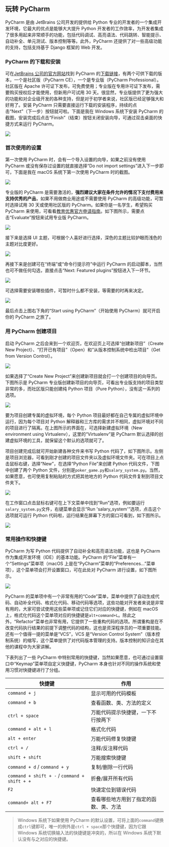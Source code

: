 ## 玩转 PyCharm

PyCharm 是由 JetBrains 公司开发的提供给 Python 专业的开发者的一个集成开发环境，它最大的优点是能够大大提升 Python 开发者的工作效率，为开发者集成了很多用起来非常顺手的功能，包括代码调试、高亮语法、代码跳转、智能提示、自动补全、单元测试、版本控制等等。此外，PyCharm 还提供了对一些高级功能的支持，包括支持基于 Django 框架的 Web 开发。

### PyCharm 的下载和安装

可在[JetBrains 公司的官方网站](https://www.jetbrains.com/)找到 PyCharm 的[下载链接](https://www.jetbrains.com/pycharm/download/)，有两个可供下载的版本，一个是社区版（PyCharm CE），一个是专业版（PyCharm Professional）。社区版在 Apache 许可证下发布，可免费使用；专业版在专用许可证下发布，需要购买授权后才能使用，但新用户可试用 30 天。很显然，专业版提供了更为强大的功能和对企业级开发的各种支持，但是对于初学者来说，社区版已经足够强大和好用了。安装 PyCharm 只需要直接运行下载的安装程序，持续的点击“Next”（下一步）按钮就可啦。下面是我在 Windows 系统下安装 PyCharm 的截图，安装完成后点击“Finish”（结束）按钮关闭安装向导，可通过双击桌面的快捷方式来运行 PyCharm。

![](res/pycharm-installation.png)

### 首次使用的设置

第一次使用 PyCharm 时，会有一个导入设置的向导，如果之前没有使用 PyCharm 或没有保存过设置的就直接选择“Do not import settings”进入下一步即可，下面是我在 macOS 系统下第一次使用 PyCharm 时的截图。

![](res/pycharm-import-settings.png)

专业版的 PyCharm 是需要激活的，**强烈建议大家在条件允许的情况下支付费用来支持优秀的产品**，如果不用做商业用途或不需要使用 PyCharm 的高级功能，可暂时选择试用 30 天或使用社区版的 PyCharm。如果你是一名学生，希望购买 PyCharm 来使用，可看看[教育优惠官方申请指南](https://sales.jetbrains.com/hc/zh-cn/articles/207154369)。如下图所示，需要点击“Evaluate”按钮来试用专业版 PyCharm。

![](res/pycharm-activation.png)

接下来是选择 UI 主题，可根据个人喜好进行选择，深色的主题比较护眼而浅色的主题对比度更好。

![](res/pycharm-ui-themes.png)

再接下来是创建可在“终端”或“命令行提示符”中运行 PyCharm 的启动脚本，当然也可不做任何勾选，直接点击“Next: Featured plugins”按钮进入下一环节。

![](res/pycharm-create-launcher.png)

可选择需要安装哪些插件，可暂时什么都不安装，等需要的时再来决定。

![](res/pycharm-install-plugins.png)

最后点击上图右下角的“Start using PyCharm”（开始使用 PyCharm）就可开启你的 PyCharm 之旅了。

### 用 PyCharm 创建项目

启动 PyCharm 之后会来到一个欢迎页，在欢迎页上可选择“创建新项目”（Create New Project）、“打开已有项目”（Open）和“从版本控制系统中检出项目”（Get from Version Control）。

![](res/pycharm-welcome.png)

如果选择了“Create New Project”来创建新项目就会打一个创建项目的向导页。下图所示是 PyCharm 专业版创建新项目的向导页，可看出专业版支持的项目类型非常的多，而社区版只能创建纯 Python 项目（Pure Python），没有这一系列的选项。

![](res/pycharm-project-wizard.png)

要为项目创建专属的虚拟环境，每个 Python 项目最好都在自己专属的虚拟环境中运行，因为每个项目对 Python 解释器和三方库的需求并不相同，虚拟环境对不同的项目进行了隔离。在上图所示的界面在，可选择新建虚拟环境（New environment using Virtualenv），这里的“Virtualenv”是 PyCharm 默认选择的创建虚拟环境的工具，就保留这个默认的选项就可了。

项目创建完成后就可开始新建各种文件来书写 Python 代码了，如下图所示。左侧是项目浏览器，可看到刚才创建的项目文件夹以及虚拟环境文件夹。可在项目上点击鼠标右键，选择“New”，在选择“Python File”来创建 Python 代码文件，下图中创建了两个 Python 文件，分别是`poker_game.py`和`salary_system.py`。当然，如果愿意，也可使用复制粘贴的方式把其他地方的 Python 代码文件复制到项目文件夹下。

![](res/pycharm-workspace.png)

在工作窗口点击鼠标右键可在上下文菜单中找到“Run”选项，例如要运行`salary_system.py`文件，右键菜单会显示“Run 'salary_system'”选项，点击这个选项就可运行 Python 代码啦，运行结果在屏幕下方的窗口可看到，如下图所示。

![](res/pycharm-run-result.png)

### 常用操作和快捷键

PyCharm 为写 Python 代码提供了自动补全和高亮语法功能，这也是 PyCharm 作为集成开发环境（IDE）的基本功能。PyCharm 的“File”菜单有一个“Settings”菜单项（macOS 上是在“PyCharm”菜单的“Preferences…”菜单项），这个菜单项会打开设置窗口，可在此处对 PyCharm 进行设置，如下图所示。

![](/Users/Hao/Desktop/Python-Core-50-Courses/res/pycharm-settings.png)

PyCharm 的菜单项中有一个非常有用的“Code”菜单，菜单中提供了自动生成代码、自动补全代码、格式化代码、移动代码等选项，这些功能对开发者来说是非常有用的，大家可尝试使用这些菜单项或记住它们对应的快捷键，例如在 macOS 上，格式化代码这个菜单项对应的快捷键是`alt+command+L`。除此之外，“Refactor”菜单也非常有用，它提供了一些重构代码的选项。所谓重构是在不改变代码执行结果的前提下调整代码的结构，这也是资深程序员的一项重要技能。还有一个值得一提的菜单是“VCS”，VCS 是“Version Control System”（版本控制系统）的缩写，这个菜单提供了对代码版本管理的支持。版本控制的知识会在其他的课程中为大家讲解。

下表列出了一些 PyCharm 中特别常用的快捷键，当然如果愿意，也可通过设置窗口中“Keymap”菜单项自定义快捷键，PyCharm 本身也针对不同的操作系统和使用习惯对快捷键进行了分组。

| 快捷键                                        | 作用                                   |
| --------------------------------------------- | -------------------------------------- |
| `command + j`                                 | 显示可用的代码模板                     |
| `command + b`                                 | 查看函数、类、方法的定义               |
| `ctrl + space`                                | 万能代码提示快捷键，一下不行按两下     |
| `command + alt + l`                           | 格式化代码                             |
| `alt + enter`                                 | 万能代码修复快捷键                     |
| `ctrl + /`                                    | 注释/反注释代码                        |
| `shift + shift`                               | 万能搜索快捷键                         |
| `command + d` / `command + y`                 | 复制/删除一行代码                      |
| `command + shift + -` / `command + shift + +` | 折叠/展开所有代码                      |
| `F2`                                          | 快速定位到错误代码                     |
| `command+ alt + F7`                           | 查看哪些地方用到了指定的函数、类、方法 |

> Windows 系统下如果使用 PyCharm 的默认设置，可将上面的`command`键换成`ctrl`键即可，唯一的例外是`ctrl + space`那个快捷键，因为它跟 Windows 系统切换输入法的快捷键是冲突的，所以在 Windows 系统下默认没有与之对应的快捷键。
